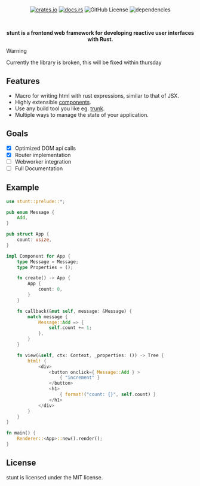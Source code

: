 
<div align="center">
<br>

[![crates.io](https://img.shields.io/badge/crates.io-stunt-red?style=flat-square&logo=none)](https://crates.io/crates/stunt)
[![docs.rs](https://img.shields.io/badge/docs.rs-stunt-green?style=flat-square&logo=none)](https://docs.rs/stunt)
![GitHub License](https://img.shields.io/badge/license-MIT-red?style=flat-square&logo=none)
![dependencies](https://deps.rs/repo/github/proxin187/stunt/status.svg?style=flat-square)

<br>

<strong>stunt is a frontend web framework for developing reactive user interfaces with Rust.</strong>
</div>

> [!WARNING]
> Currently the library is broken, this will be fixed within thursday

## Features

* Macro for writing html with rust expressions, similar to that of JSX.
* Highly extensible [components](#component).
* Use any build tool you like eg. [trunk](https://trunkrs.dev/).
* Multiple ways to manage the state of your application.

## Goals

- [x] Optimized DOM api calls
- [x] Router implementation
- [ ] Webworker integration
- [ ] Full Documentation

## Example
```rust
use stunt::prelude::*;

pub enum Message {
    Add,
}

pub struct App {
    count: usize,
}

impl Component for App {
    type Message = Message;
    type Properties = ();

    fn create() -> App {
        App {
            count: 0,
        }
    }

    fn callback(&mut self, message: &Message) {
        match message {
            Message::Add => {
                self.count += 1;
            },
        }
    }

    fn view(&self, ctx: Context, _properties: ()) -> Tree {
        html! {
            <div>
                <button onclick={ Message::Add } >
                    { "increment" }
                </button>
                <h1>
                    { format!("count: {}", self.count) }
                </h1>
            </div>
        }
    }
}

fn main() {
    Renderer::<App>::new().render();
}
```

## License
stunt is licensed under the MIT license.


